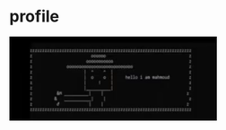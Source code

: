 # profile

![](https://github.com/Mousatat/profile/blob/main/first%20animationI%20I%20created%20created.gif)
